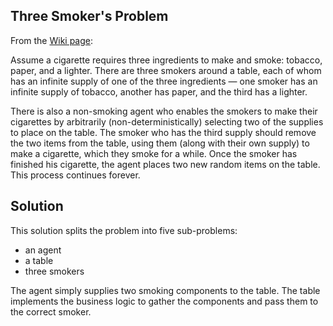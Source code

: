 ## Three Smoker's Problem

From the [Wiki page](https://en.wikipedia.org/wiki/Cigarette_smokers_problem):

Assume a cigarette requires three ingredients to make and smoke: tobacco, paper, and a lighter. There are three smokers around a table, each of whom has an infinite supply of one of the three ingredients — one smoker has an infinite supply of tobacco, another has paper, and the third has a lighter.

There is also a non-smoking agent who enables the smokers to make their cigarettes by arbitrarily (non-deterministically) selecting two of the supplies to place on the table. The smoker who has the third supply should remove the two items from the table, using them (along with their own supply) to make a cigarette, which they smoke for a while. Once the smoker has finished his cigarette, the agent places two new random items on the table. This process continues forever.

## Solution

This solution splits the problem into five sub-problems:

- an agent
- a table
- three smokers

The agent simply supplies two smoking components to the table. The table implements the business logic to gather the components
and pass them to the correct smoker.
